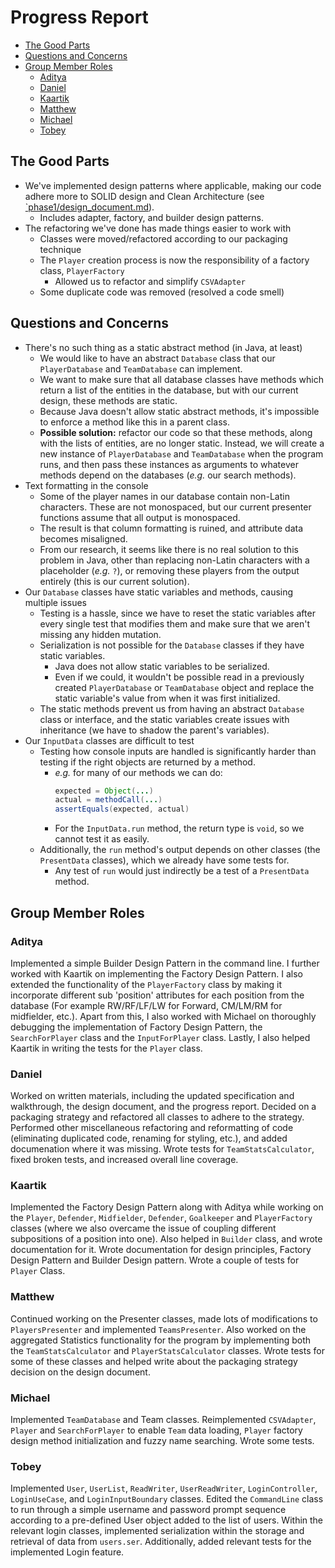 # Progress Report

- [The Good Parts](#the-good-parts)
- [Questions and Concerns](#questions-and-concerns)
- [Group Member Roles](#group-member-roles)
  - [Aditya](#aditya)
  - [Daniel](#daniel)
  - [Kaartik](#kaartik)
  - [Matthew](#matthew)
  - [Michael](#michael)
  - [Tobey](#tobey)

## The Good Parts

- We've implemented design patterns where applicable, making our code adhere more to SOLID design and Clean Architecture (see [`phase1/design_document.md](https://github.com/CSC207-UofT/course-project-team-scouts/blob/main/phase1/design_docmument.md)).
  - Includes adapter, factory, and builder design patterns.
- The refactoring we've done has made things easier to work with
  - Classes were moved/refactored according to our packaging technique
  - The `Player` creation process is now the responsibility of a factory class, `PlayerFactory`
    - Allowed us to refactor and simplify `CSVAdapter`
  - Some duplicate code was removed (resolved a code smell)

## Questions and Concerns

- There's no such thing as a static abstract method (in Java, at least)
  - We would like to have an abstract `Database` class that our `PlayerDatabase` and `TeamDatabase` can implement.
  - We want to make sure that all database classes have methods which return a list of the entities in the database, but with our current design, these methods are static.
  - Because Java doesn't allow static abstract methods, it's impossible to enforce a method like this in a parent class.
  - **Possible solution:** refactor our code so that these methods, along with the lists of entities, are no longer static. Instead, we will create a new instance of `PlayerDatabase` and `TeamDatabase` when the program runs, and then pass these instances as arguments to whatever methods depend on the databases (*e.g.* our search methods).
- Text formatting in the console
  - Some of the player names in our database contain non-Latin characters. These are not monospaced, but our current presenter functions assume that all output is monospaced.
  - The result is that column formatting is ruined, and attribute data becomes misaligned.
  - From our research, it seems like there is no real solution to this problem in Java, other than replacing non-Latin characters with a placeholder (*e.g.* `?`), or removing these players from the output entirely (this is our current solution).
- Our `Database` classes have static variables and methods, causing multiple issues
  - Testing is a hassle, since we have to reset the static variables after every single test that modifies them and make sure that we aren't missing any hidden mutation.
  - Serialization is not possible for the `Database` classes if they have static variables.
    - Java does not allow static variables to be serialized.
    - Even if we could, it wouldn't be possible read in a previously created `PlayerDatabase` or `TeamDatabase` object and replace the static variable's value from when it was first initialized.
  - The static methods prevent us from having an abstract `Database` class or interface, and the static variables create issues with inheritance (we have to shadow the parent's variables).
- Our `InputData` classes are difficult to test
  - Testing how console inputs are handled is significantly harder than testing if the right objects are returned by a method.
    - *e.g.* for many of our methods we can do:
      ```java
      expected = Object(...)
      actual = methodCall(...)
      assertEquals(expected, actual)
      ``` 
    - For the `InputData.run` method, the return type is `void`, so we cannot test it as easily.
  - Additionally, the `run` method's output depends on other classes (the `PresentData` classes), which we already have some tests for.
    - Any test of `run` would just indirectly be a test of a `PresentData` method.

## Group Member Roles

### Aditya

Implemented a simple Builder Design Pattern in the command line. I further worked with Kaartik on implementing the Factory Design Pattern. I also extended the functionality of the `PlayerFactory` class by making it incorporate different sub 'position' attributes for each position from the database (For example RW/RF/LF/LW for Forward, CM/LM/RM for midfielder, etc.). Apart from this, I also worked with Michael on thoroughly debugging the implementation of Factory Design Pattern, the `SearchForPlayer` class and the `InputForPlayer` class. Lastly, I also helped Kaartik in writing the tests for the `Player` class.  

### Daniel

Worked on written materials, including the updated specification and walkthrough, the design document, and the progress report. 
Decided on a packaging strategy and refactored all classes to adhere to the strategy.
Performed other miscellaneous refactoring and reformatting of code (eliminating duplicated code, renaming for styling, etc.), and added documenation where it was missing.
Wrote tests for `TeamStatsCalculator`, fixed broken tests, and increased overall line coverage.

### Kaartik

Implemented the Factory Design Pattern along with Aditya while working on the `Player`, `Defender`, `Midfielder`, `Defender`, `Goalkeeper` and `PlayerFactory` classes (where we also overcame the issue of coupling different subpositions of a position into one). Also helped in `Builder` class, and wrote documentation for it. Wrote documentation for design principles, Factory Design Pattern and Builder Design pattern. Wrote a couple of tests for `Player` Class.

### Matthew

Continued working on the Presenter classes, made lots of modifications to `PlayersPresenter` and implemented
`TeamsPresenter`. Also worked on the aggregated Statistics functionality for the program by implementing both the `TeamStatsCalculator` and `PlayerStatsCalculator` classes. 
Wrote tests for some of these classes and helped write about the packaging strategy
decision on the design document.

### Michael 

Implemented `TeamDatabase` and Team classes. Reimplemented `CSVAdapter`, `Player` and `SearchForPlayer` to enable `Team` data loading, `Player` factory design method initialization and fuzzy name searching. Wrote some tests. 

### Tobey

Implemented `User`, `UserList`, `ReadWriter`, `UserReadWriter`, `LoginController`, `LoginUseCase`, and `LoginInputBoundary` classes. Edited the `CommandLine` class to run through a simple username and password prompt sequence according to a pre-defined User object added to the list of users. Within the relevant login classes, implemented serialization within the storage and retrieval of data from `users.ser`. Additionally, added relevant tests for the implemented Login feature.

